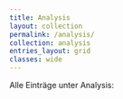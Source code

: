 ```yaml
---
title: Analysis
layout: collection
permalink: /analysis/
collection: analysis
entries_layout: grid
classes: wide
---
```


Alle Einträge unter Analysis: